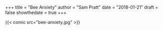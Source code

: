 +++
title = "Bee Anxiety"
author = "Sam Pratt"
date = "2018-01-21"
draft = false
showthedate = true
+++

{{< comic src="bee-anxiety.jpg" >}}
